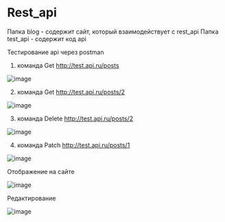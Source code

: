 # Rest_api

Папка blog - содержит сайт, который взаимодействует с rest_api
Папка test_api - содержит код api

Тестирование api через postman
1. команда  Get http://test.api.ru/posts

![image](https://user-images.githubusercontent.com/91278041/170821310-02b1a9f8-3425-42d1-b752-1582ec2ebbf2.png)

2. команда  Get http://test.api.ru/posts/2

![image](https://user-images.githubusercontent.com/91278041/170821334-207d58f5-8f39-4b0e-941f-04ae248569ff.png)

3. команда Delete http://test.api.ru/posts/2

![image](https://user-images.githubusercontent.com/91278041/170821360-04b82a46-3308-4abf-8964-121515624cc5.png)

4. команда Patch http://test.api.ru/posts/1

![image](https://user-images.githubusercontent.com/91278041/170821494-bd2c73e4-96d2-48e3-9e3a-461b6ec8bb7c.png)

Отображение на сайте

![image](https://user-images.githubusercontent.com/91278041/170821559-1db11cd0-1805-45e4-912b-c7bb3ee4785a.png)

Редактирование

![image](https://user-images.githubusercontent.com/91278041/170821584-88d75866-e9ad-47f1-9c12-c7c928580a80.png)

